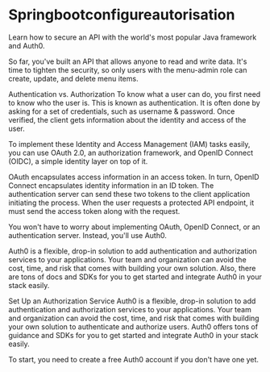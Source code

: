 # Springbootconfigureautorisation
Learn how to secure an API with the world's most popular Java framework and Auth0.

So far, you've built an API that allows anyone to read and write data. It's time to tighten the security, so only users with the menu-admin role can create, update, and delete menu items.

Authentication vs. Authorization
To know what a user can do, you first need to know who the user is. This is known as authentication. It is often done by asking for a set of credentials, such as username & password. Once verified, the client gets information about the identity and access of the user.

To implement these Identity and Access Management (IAM) tasks easily, you can use OAuth 2.0, an authorization framework, and OpenID Connect (OIDC), a simple identity layer on top of it.

OAuth encapsulates access information in an access token. In turn, OpenID Connect encapsulates identity information in an ID token. The authentication server can send these two tokens to the client application initiating the process. When the user requests a protected API endpoint, it must send the access token along with the request.

You won't have to worry about implementing OAuth, OpenID Connect, or an authentication server. Instead, you'll use Auth0.

Auth0 is a flexible, drop-in solution to add authentication and authorization services to your applications. Your team and organization can avoid the cost, time, and risk that comes with building your own solution. Also, there are tons of docs and SDKs for you to get started and integrate Auth0 in your stack easily.

Set Up an Authorization Service
Auth0 is a flexible, drop-in solution to add authentication and authorization services to your applications. Your team and organization can avoid the cost, time, and risk that comes with building your own solution to authenticate and authorize users. Auth0 offers tons of guidance and SDKs for you to get started and integrate Auth0 in your stack easily.

To start, you need to create a free Auth0 account if you don't have one yet.
